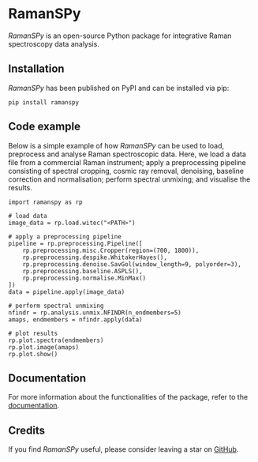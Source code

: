 # RamanSPy

*RamanSPy* is an open-source Python package for integrative
Raman spectroscopy data analysis.

## Installation

*RamanSPy* has been published on PyPI and can be installed
via pip:

``` console
pip install ramanspy
```

## Code example

Below is a simple example of how *RamanSPy* can be used to
load, preprocess and analyse Raman spectroscopic data. Here, we load a
data file from a commercial Raman instrument; apply a preprocessing
pipeline consisting of spectral cropping, cosmic ray removal, denoising,
baseline correction and normalisation; perform spectral unmixing; and
visualise the results.

``` 
import ramanspy as rp

# load data
image_data = rp.load.witec("<PATH>")

# apply a preprocessing pipeline
pipeline = rp.preprocessing.Pipeline([
    rp.preprocessing.misc.Cropper(region=(700, 1800)),
    rp.preprocessing.despike.WhitakerHayes(),
    rp.preprocessing.denoise.SavGol(window_length=9, polyorder=3),
    rp.preprocessing.baseline.ASPLS(),
    rp.preprocessing.normalise.MinMax()
])
data = pipeline.apply(image_data)

# perform spectral unmixing
nfindr = rp.analysis.unmix.NFINDR(n_endmembers=5)
amaps, endmembers = nfindr.apply(data)

# plot results
rp.plot.spectra(endmembers)
rp.plot.image(amaps)
rp.plot.show()
```

## Documentation

For more information about the functionalities of the package, refer to
the [documentation](https://ramanspy.readthedocs.io).

## Credits

If you find *RamanSPy* useful, please consider leaving a star on [GitHub](https://github.com/barahona-research-group/RamanSPy).